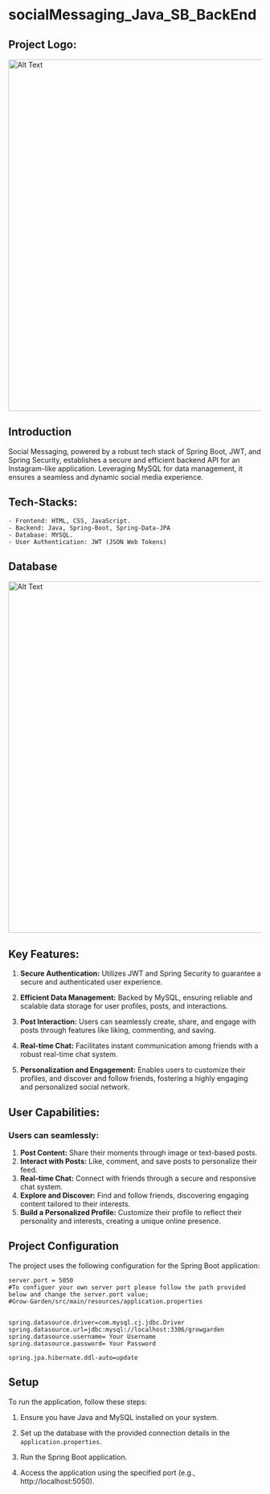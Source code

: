 # socialMessaging_Java_SB_BackEnd

## Project Logo:
<img src="https://i.ibb.co/Z10f89Q/Untitled-design-6.png" alt="Alt Text" width="700"/>

## Introduction

Social Messaging, powered by a robust tech stack of Spring Boot, JWT, and Spring Security, establishes a secure and efficient backend API for an Instagram-like application. Leveraging MySQL for data management, it ensures a seamless and dynamic social media experience.

## Tech-Stacks:
    - Frontend: HTML, CSS, JavaScript.
    - Backend: Java, Spring-Boot, Spring-Data-JPA
    - Database: MYSQL.
    - User Authentication: JWT (JSON Web Tokens)

## Database
<img src="https://i.ibb.co/zs96dJH/sql-txt.png" alt="Alt Text" width="700"/>

## Key Features:

1. **Secure Authentication:**  Utilizes JWT and Spring Security to guarantee a secure and authenticated user experience.

2. **Efficient Data Management:** Backed by MySQL, ensuring reliable and scalable data storage for user profiles, posts, and interactions.

3. **Post Interaction:** Users can seamlessly create, share, and engage with posts through features like liking, commenting, and saving.

4. **Real-time Chat:** Facilitates instant communication among friends with a robust real-time chat system.
   
5. **Personalization and Engagement:** Enables users to customize their profiles, and discover and follow friends, fostering a highly engaging and personalized social network.


## User Capabilities:

### Users can seamlessly:

1. **Post Content:** Share their moments through image or text-based posts.
2. **Interact with Posts:** Like, comment, and save posts to personalize their feed.
3. **Real-time Chat:** Connect with friends through a secure and responsive chat system.
4. **Explore and Discover:** Find and follow friends, discovering engaging content tailored to their interests.
5. **Build a Personalized Profile:** Customize their profile to reflect their personality and interests, creating a unique online presence.

## Project Configuration

The project uses the following configuration for the Spring Boot application:

```properties
server.port = 5050
#To configuer your own server port please follow the path provided below and change the server.port value;
#Grow-Garden/src/main/resources/application.properties


spring.datasource.driver=com.mysql.cj.jdbc.Driver
spring.datasource.url=jdbc:mysql://localhost:3306/growgarden
spring.datasource.username= Your Username
spring.datasource.password= Your Password

spring.jpa.hibernate.ddl-auto=update

```
## Setup

To run the application, follow these steps:

1. Ensure you have Java and MySQL installed on your system.

2. Set up the database with the provided connection details in the `application.properties`.

3. Run the Spring Boot application.

4. Access the application using the specified port (e.g., http://localhost:5050).
